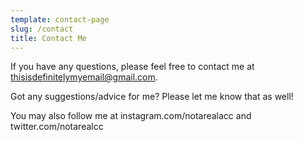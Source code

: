 ```yaml
---
template: contact-page
slug: /contact
title: Contact Me
---
```

If you have any questions, please feel free to contact me at thisisdefinitelymyemail@gmail.com.

Got any suggestions/advice for me? Please let me know that as well! 

You may also follow me at instagram.com/notarealacc and twitter.com/notarealcc